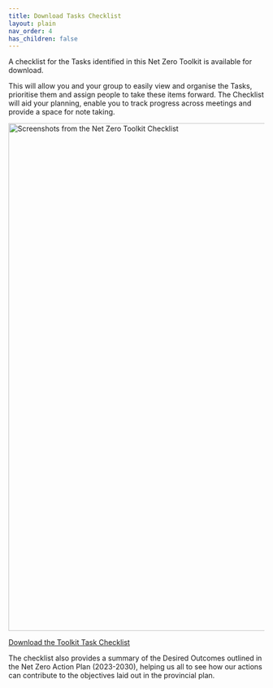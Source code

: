 ```yaml
---
title: Download Tasks Checklist
layout: plain
nav_order: 4
has_children: false
---
```


A checklist for the Tasks identified in this Net Zero Toolkit is available for download.

This will allow you and your group to easily view and organise the Tasks, prioritise them and assign people to take these items forward. The  Checklist will aid your planning, enable you to track progress across meetings and provide a space for note taking.

<img src='{{ "graphics/Toolkit-preview.jpg" | relative_url }}' alt="Screenshots from the Net Zero Toolkit Checklist" title="Checklist"  align="center" width="1000px"/>

[Download the Toolkit Task Checklist](https://drive.google.com/file/d/17Bx4ZEfpsb-qC0lxoiVfmRu8eDFPneKP/view?usp=sharing)

The checklist also provides a summary of the Desired Outcomes outlined in the Net Zero Action Plan (2023-2030), helping us all to see how our actions can contribute to the objectives laid out in the provincial plan.
